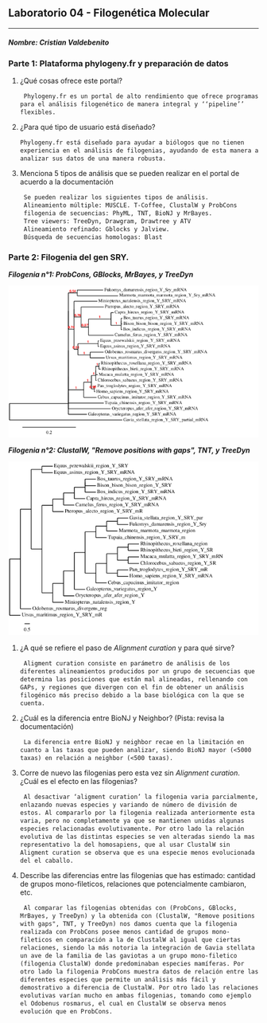 ##            Laboratorio 04 - Filogenética Molecular
_____________

#####                                    Nombre: Cristian Valdebenito


###  **Parte 1: Plataforma phylogeny.fr y preparación de datos**
  


   

1. ¿Qué cosas ofrece este portal? 
        

        
        Phylogeny.fr es un portal de alto rendimiento que ofrece programas para el análisis filogenético de manera integral y ‘‘pipeline’’ flexibles.
        
2.  ¿Para qué tipo de usuario está diseñado?
        
        Phylogeny.fr está diseñado para ayudar a biólogos que no tienen experiencia en el análisis de filogenias, ayudando de esta manera a analizar sus datos de una manera robusta.

3. Menciona 5 tipos de análisis que se pueden realizar en el portal de acuerdo a la documentación

        Se pueden realizar los siguientes tipos de análisis.
        Alineamiento múltiple: MUSCLE. T-Coffee, ClustalW y ProbCons
        filogenia de secuencias: PhyML, TNT, BioNJ y MrBayes.
        Tree viewers: TreeDyn, Drawgram, Drawtree y ATV
        Alineamiento refinado: Gblocks y Jalview.
        Búsqueda de secuencias homologas: Blast 




###  **Parte 2: Filogenia del gen SRY.**

***Filogenia n°1: ProbCons, GBlocks, MrBayes, y TreeDyn***


![filogenia 1](https://github.com/CrisValdebenito/lab.bioinf/blob/master/phylo_tree.png "Filogenia N°1")


***Filogenia n°2: ClustalW, "Remove positions with gaps", TNT, y TreeDyn***

![filogenia 2](https://github.com/CrisValdebenito/lab.bioinf/blob/master/img2.png "Filogenia N°2")



1. ¿A qué se refiere el paso de *Alignment curation* y para qué sirve?


        Aligment curation consiste en parámetro de análisis de los diferentes alineamientos producidos por un grupo de secuencias que determina las posiciones que están mal alineadas, rellenando con GAPs, y regiones que divergen con el fin de obtener un análisis filogénico más preciso debido a la base biológica con la que se cuenta.


2. ¿Cuál es la diferencia entre BioNJ y Neighbor? (Pista: revisa la documentación) 
        
        La diferencia entre BioNJ y neighbor recae en la limitación en cuanto a las taxas que pueden analizar, siendo BioNJ mayor (<5000 taxas) en relación a neighbor (<500 taxas).

3. Corre de nuevo las filogenias pero esta vez sin *Alignment curation*. ¿Cuál es el efecto en las filogenias?

        Al desactivar ‘aligment curation’ la filogenia varia parcialmente, enlazando nuevas especies y variando de número de división de estos. Al compararlo por la filogenia realizada anteriormente esta varia, pero no completamente ya que se mantienen unidas algunas especies relacionadas evolutivamente. Por otro lado la relación evolutiva de las distintas especies se ven alteradas siendo la mas representativo la del homosapiens, que al usar ClustalW sin Aligment curation se observa que es una especie menos evolucionada del el caballo.

4. Describe las diferencias entre las filogenias que has estimado: cantidad de grupos mono-fileticos, relaciones que potencialmente cambiaron, etc.

        Al comparar las filogenias obtenidas con (ProbCons, GBlocks, MrBayes, y TreeDyn) y la obtenida con (ClustalW, "Remove positions with gaps", TNT, y TreeDyn) nos damos cuenta que la filogenia realizada con ProbCons posee menos cantidad de grupos mono-fileticos en comparación a la de ClustalW al igual que ciertas relaciones, siendo la más notoria la integración de Gavia stellata un ave de la familia de las gaviotas a un grupo mono-filetico (filogenia ClustalW) donde predominaban especies mamíferas. Por otro lado la filogenia ProbCons muestra datos de relación entre las diferentes especies que permite un análisis más fácil y demostrativo a diferencia de ClustalW. Por otro lado las relaciones evolutivas varían mucho en ambas filogenias, tomando como ejemplo el Odobenus rosmarus, el cual en ClustalW se observa menos evolución que en ProbCons.
